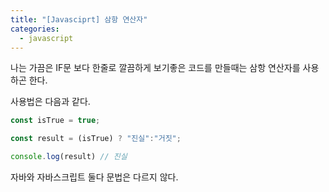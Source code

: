 ```yaml
---
title: "[Javasciprt] 삼항 연산자"
categories: 
  - javascript
---
```


나는 가끔은 IF문 보다 한줄로 깔끔하게 보기좋은 코드를 만들때는 삼항 연산자를 사용하곤 한다.

사용법은 다음과 같다.

``` javascript
const isTrue = true;

const result = (isTrue) ? "진실":"거짓";

console.log(result) // 진실
```

자바와 자바스크립트 둘다 문법은 다르지 않다.